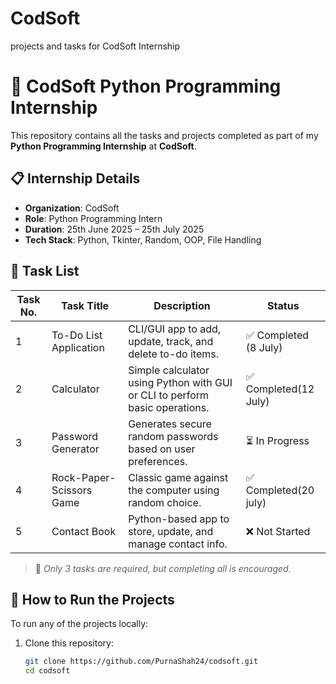 # CodSoft
projects and tasks for CodSoft Internship

# 🐍 CodSoft Python Programming Internship

This repository contains all the tasks and projects completed as part of my **Python Programming Internship** at **CodSoft**.

## 📋 Internship Details

- **Organization**: CodSoft
- **Role**: Python Programming Intern
- **Duration**: 25th June 2025 – 25th July 2025
- **Tech Stack**: Python, Tkinter, Random, OOP, File Handling

## 📁 Task List

| Task No. | Task Title              | Description                                                                 | Status       |
|----------|-------------------------|-----------------------------------------------------------------------------|--------------|
| 1        | To-Do List Application  | CLI/GUI app to add, update, track, and delete to-do items.                 | ✅ Completed (8 July) |
| 2        | Calculator              | Simple calculator using Python with GUI or CLI to perform basic operations.| ✅ Completed(12 July) |
| 3        | Password Generator      | Generates secure random passwords based on user preferences.               | ⏳ In Progress |
| 4        | Rock-Paper-Scissors Game| Classic game against the computer using random choice.                     | ✅ Completed(20 july) |
| 5        | Contact Book            | Python-based app to store, update, and manage contact info.                | ❌ Not Started |

> 📌 *Only 3 tasks are required, but completing all is encouraged.*

## 🚀 How to Run the Projects

To run any of the projects locally:

1. Clone this repository:
   ```bash
   git clone https://github.com/PurnaShah24/codsoft.git
   cd codsoft

